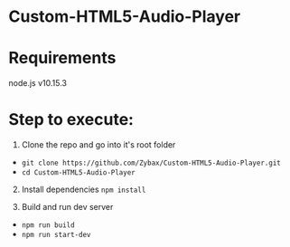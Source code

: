 # Custom-HTML5-Audio-Player


# Requirements
node.js v10.15.3

# Step to execute:

1. Clone the repo and go into it's root folder

* `git clone https://github.com/Zybax/Custom-HTML5-Audio-Player.git`  
* `cd Custom-HTML5-Audio-Player`

2. Install dependencies 
`npm install`

3. Build and run dev server

* `npm run build`
* `npm run start-dev`
